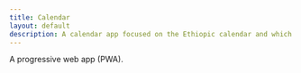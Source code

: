 ```yaml
---
title: Calendar
layout: default
description: A calendar app focused on the Ethiopic calendar and which provides conversions to the Julian/Gregorian and Islamic calendars.
---
```

A progressive web app (PWA).